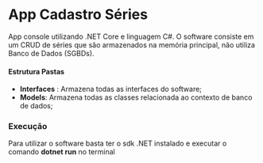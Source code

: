 # App Cadastro Séries

App console utilizando .NET Core e linguagem C#. O software consiste em um CRUD de séries que são armazenados na memória principal, não utiliza Banco de Dados (SGBDs).

#### Estrutura Pastas

- **Interfaces** : Armazena todas as interfaces do software;
- **Models**: Armazena todas as classes relacionada ao contexto de banco de dados;

### Execução

Para utilizar o software basta ter o sdk .NET instalado e executar o comando **dotnet run** no terminal